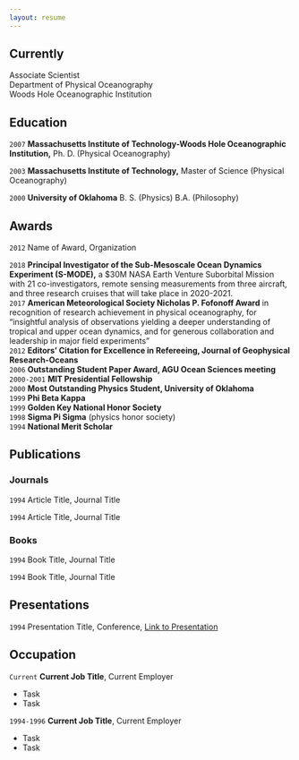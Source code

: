```yaml
---
layout: resume
---
```

## Currently

Associate Scientist  
Department of Physical Oceanography  
Woods Hole Oceanographic Institution  

## Education

`2007`
__Massachusetts Institute of Technology-Woods Hole Oceanographic Institution,__
Ph. D. (Physical Oceanography)

`2003`
__Massachusetts Institute of Technology,__
Master of Science (Physical Oceanography)

`2000`
__University of Oklahoma__
B. S. (Physics)
B.A. (Philosophy)

## Awards

`2012`
Name of Award, Organization 

`2018`
__Principal Investigator of the Sub-Mesoscale Ocean Dynamics Experiment (S-MODE),__ a $30M NASA Earth Venture Suborbital Mission with 21 co-investigators, remote sensing measurements from three aircraft, and three research cruises that will take place in 2020-2021.  
`2017`
__American Meteorological Society Nicholas P. Fofonoff Award__ in recognition of research achievement in
physical oceanography, for “insightful analysis of observations yielding a deeper understanding of tropical and
upper ocean dynamics, and for generous collaboration and leadership in major field experiments”  
`2012` 
__Editors’ Citation for Excellence in Refereeing, Journal of Geophysical Research-Oceans__  
`2006` 
__Outstanding Student Paper Award, AGU Ocean Sciences meeting__  
`2000-2001` 
__MIT Presidential Fellowship__  
`2000` 
__Most Outstanding Physics Student, University of Oklahoma__  
`1999` 
__Phi Beta Kappa__  
`1999` 
__Golden Key National Honor Society__  
`1998` 
__Sigma Pi Sigma__ (physics honor society)  
`1994` 
__National Merit Scholar__  

## Publications

<!-- A list is also available [online](https://scholar.google.co.uk/citations?user=LTOTl0YAAAAJ) -->

### Journals

`1994`
Article Title, Journal Title

`1994`
Article Title, Journal Title

### Books

`1994`
Book Title, Journal Title

`1994`
Book Title, Journal Title


## Presentations

`1994`
Presentation Title, Conference, <a href="https://MyWebsite.tld/presentation1">Link to Presentation</a>


## Occupation

`Current`
__Current Job Title__, Current Employer 

- Task
- Task

`1994-1996`
__Current Job Title__, Current Employer 

- Task
- Task



<!-- ### Footer

Last updated: May 2013 -->


